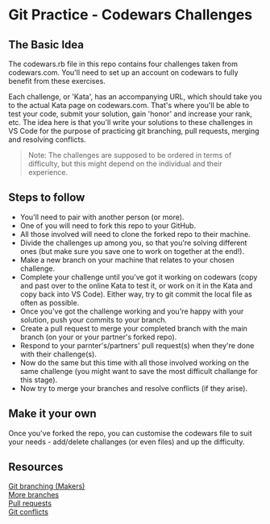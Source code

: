 # Git Practice - Codewars Challenges

## The Basic Idea

The codewars.rb file in this repo contains four challenges taken from codewars.com. You'll need to set up an account on codewars to fully benefit from these exercises. 

Each challenge, or 'Kata', has an accompanying URL, which should take you to the actual Kata page  on codewars.com. That's where you'll be able to test your code, submit your solution, gain 'honor' and increase your rank, etc. The idea here is that you'll write your solutions to these challenges in VS Code for the purpose of practicing git branching, pull requests, merging and resolving conflicts. 

> Note: The challenges are supposed to be ordered in terms of difficulty, but this might depend on the individual and their experience. 


## Steps to follow

- You'll need to pair with another person (or more).
- One of you will need to fork this repo to your GitHub. 
- All those involved will need to clone the forked repo to their machine. 
- Divide the challenges up among you, so that you're solving different ones (but make sure you save one to work on together at the end!).
- Make a new branch on your machine that relates to your chosen challenge.
- Complete your challenge until you've got it working on codewars (copy and past over to the online Kata to test it, or work on it in the Kata and copy back into VS Code). Either way, try to git commit the local file as often as possible.
- Once you've got the challenge working and you're happy with your solution, push your commits to your branch. 
- Create a pull request to merge your completed branch with the main branch (on your or your partner's forked repo).
- Respond to your parnter's/partners' pull request(s) when they're done with their challenge(s).
- Now do the same but this time with all those involved working on the same challenge (you might want to save the most difficult challange for this stage).
- Now try to merge your branches and resolve conflicts (if they arise).

## Make it your own

Once you've forked the repo, you can customise the codewars file to suit your needs - add/delete challanges (or even files) and up the difficulty. 

## Resources

[Git branching (Makers)](https://github.com/makersacademy/ruby_foundations/blob/main/GIT_BRANCH_GUIDANCE.md)<br>
[More branches](https://www.freecodecamp.org/news/git-switch-branch/)<br>
[Pull requests](https://docs.github.com/en/pull-requests/collaborating-with-pull-requests/proposing-changes-to-your-work-with-pull-requests/about-pull-requests)<br>
[Git conflicts](https://docs.github.com/en/pull-requests/collaborating-with-pull-requests/addressing-merge-conflicts/resolving-a-merge-conflict-on-github)


